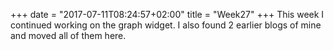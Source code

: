 +++
date = "2017-07-11T08:24:57+02:00"
title = "Week27"
+++
This week I continued working on the graph widget. I also found 2 earlier blogs of mine and moved all of them here.
